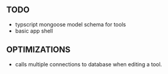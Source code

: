 ## TODO
- typscript mongoose model schema for tools
- basic app shell
  

## OPTIMIZATIONS
- calls multiple connections to database when editing a tool.